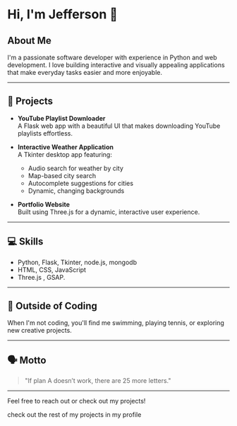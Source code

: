 # Hi, I'm Jefferson 👋

## About Me

I'm a passionate software developer with experience in Python and web development. I love building interactive and visually appealing applications that make everyday tasks easier and more enjoyable.

---

## 🌟 Projects

- **YouTube Playlist Downloader**  
  A Flask web app with a beautiful UI that makes downloading YouTube playlists effortless.

- **Interactive Weather Application**  
  A Tkinter desktop app featuring:
  - Audio search for weather by city
  - Map-based city search
  - Autocomplete suggestions for cities
  - Dynamic, changing backgrounds

- **Portfolio Website**  
  Built using Three.js for a dynamic, interactive user experience.

---

## 💻 Skills

- Python, Flask, Tkinter, node.js, mongodb
- HTML, CSS, JavaScript
- Three.js , GSAP.

---

## 🎾 Outside of Coding

When I'm not coding, you'll find me swimming, playing tennis, or exploring new creative projects.

---

## 🗣️ Motto

 > "If plan A doesn’t work, there are 25 more letters."

---

Feel free to reach out or check out my projects!

check out the rest of my projects in my profile 

